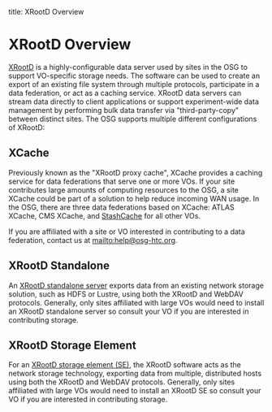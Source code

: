 title: XRootD Overview

XRootD Overview
===============

[XRootD](http://xrootd.org) is a highly-configurable data server used by sites in the OSG to support VO-specific
storage needs.
The software can be used to create an export of an existing file system through multiple protocols, participate in a data
federation, or act as a caching service.
XRootD data servers can stream data directly to client applications or support experiment-wide data management by
performing bulk data transfer via "third-party-copy" between distinct sites.
The OSG supports multiple different configurations of XRootD:

XCache
------

Previously known as the "XRootD proxy cache", XCache provides a caching service for data federations that serve one or
more VOs.
If your site contributes large amounts of computing resources to the OSG, a site XCache could be part of a solution to
help reduce incoming WAN usage.
In the OSG, there are three data federations based on XCache: ATLAS XCache, CMS XCache, and
[StashCache](../stashcache/overview.md) for all other VOs.

If you are affiliated with a site or VO interested in contributing to a data federation, contact us at
<mailto:help@osg-htc.org>.

XRootD Standalone
-----------------

An [XRootD standalone server](install-standalone.md) exports data from an existing network storage solution,
such as HDFS or Lustre, using both the XRootD and WebDAV protocols.
Generally, only sites affiliated with large VOs would need to install an XRootD standalone server so consult your VO if
you are interested in contributing storage.

XRootD Storage Element
----------------------

For an [XRootD storage element (SE)](install-storage-element.md), the XRootD software acts as the network
storage technology, exporting data from multiple, distributed hosts using both the XRootD and WebDAV protocols.
Generally, only sites affiliated with large VOs would need to install an XRootD SE so consult your VO if you are
interested in contributing storage.
